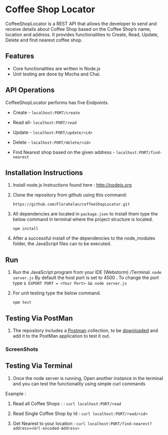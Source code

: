 # Coffee Shop Locator 

CoffeeShopLocator is a REST API that allows the developer to send and receive details about Coffee Shop based on the Coffee Shop’s name, location and address. It provides functionalities to Create, Read, Update, Delete and find nearest coffee shop. 

## Features
  * Core functionalities are written in Node.js 
  * Unit testing are done by Mocha and Chai.
  
## API Operations
  CoffeeShopLocator performs has five Endpoints. 
  * Create - 
             `localhost:PORT/create`
        
  * Read all-
            `localhost:PORT/read`
            
  * Update - 
            `localhost:PORT/update/<id>` 
            
  * Delete - 
            `localhost:PORT/delete/<id>`
            
  * Find Nearest shop based on the given address - 
            `localhost:PORT/find-nearest`

## Installation Instructions
1.	Install node.js Instructions found here : http://nodejs.org

2.	Clone the repository from github using this command:

    `https://github.com/Florahelan/coffeeShopLocator.git`
    
3.  All dependencies are located in `package.json` to install them type the below command in terminal where the project       structure is located.   

    `npm install`
    
4.  After a successful install of the dependencies to the node_modules folder, the JavaScript files can to be executed.

## Run

1.  Run the JavaScript program from your IDE (Webstorm) /Terminal.
     `node server.js`
By default the host port is set to 4500 . To change the port type 
      `$ EXPORT PORT = <Your Port> && node server.js`

2.	For unit testing type the below command.

    `npm test`
    
## Testing Via PostMan 

1. The repository includes a [Postman](https://www.getpostman.com/) collection, to be [downloaded](https://github.com/Florahelan/coffeeShopLocator/blob/master/postman/Localhost.postman_collection) and add it to the PostMan application to test it out. 

### ScreenShots


## Testing Via Terminal 
1. Once the node server is running, Open another instance in the terminal and you can test the functionality using simple curl commands 

Example : 
   1. Read all Coffee Shops :  :   `curl localhost:PORT/read`

   2. Read Single Coffee Shop by Id  :   `curl localhost:PORT/read/<id>`

   3. Get Nearest to your location : `curl localhost:PORT/find-nearest?address=<Url-encoded-Address>`
